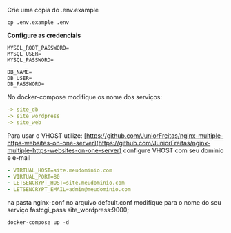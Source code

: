 Crie uma copia do .env.example

```shell
cp .env.example .env
```

**Configure as credenciais**
```env
MYSQL_ROOT_PASSWORD=
MYSQL_USER=
MYSQL_PASSWORD=

DB_NAME=
DB_USER=
DB_PASSWORD=
```
No docker-compose modifique os nome dos serviços:

```yml
-> site_db
-> site_wordpress
-> site_web
```
Para usar o VHOST utilize:
[https://github.com/JuniorFreitas/nginx-multiple-https-websites-on-one-server](https://github.com/JuniorFreitas/nginx-multiple-https-websites-on-one-server)
configure VHOST com seu dominio e e-mail

```yml
- VIRTUAL_HOST=site.meudominio.com
- VIRTUAL_PORT=80
- LETSENCRYPT_HOST=site.meudominio.com
- LETSENCRYPT_EMAIL=admin@meudominio.com
```

na pasta nginx-conf no arquivo default.conf modifique para o nome do seu serviço
fastcgi_pass site_wordpress:9000;

```shell
docker-compose up -d
```
